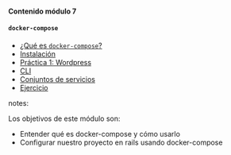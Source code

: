 #### Contenido módulo 7

#### `docker-compose`

* [¿Qué es `docker-compose`?](#/concepts)
* [Instalación](#/installation)
* [Práctica 1: Wordpress](#/wordpress)
* [CLI](#/cli)
* [Conjuntos de servicios](#/service-sets)
* [Ejercicio](/#exercise)

notes:

Los objetivos de este módulo son:

* Entender qué es docker-compose y cómo usarlo
* Configurar nuestro proyecto en rails usando docker-compose